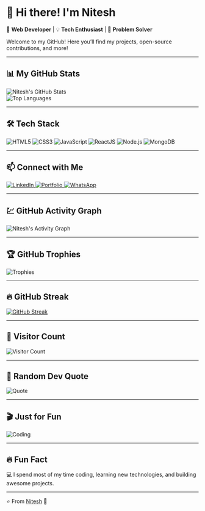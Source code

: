 # 👋 Hi there! I'm Nitesh  

🚀 **Web Developer** | 💡 **Tech Enthusiast** | 🎯 **Problem Solver**  

Welcome to my GitHub! Here you’ll find my projects, open-source contributions, and more!

---

## 📊 My GitHub Stats  
![Nitesh's GitHub Stats](https://github-readme-stats.vercel.app/api?username=nitesh7488&show_icons=true&theme=tokyonight&count_private=true&include_all_commits=true&cache_seconds=1800)  
![Top Languages](https://github-readme-stats.vercel.app/api/top-langs/?username=nitesh7488&layout=compact&theme=tokyonight&cache_seconds=1800)

---

## 🛠 Tech Stack  
<p align="left">
  <img src="https://img.shields.io/badge/HTML5-E34F26?style=for-the-badge&logo=html5&logoColor=white" alt="HTML5" />
  <img src="https://img.shields.io/badge/CSS3-1572B6?style=for-the-badge&logo=css3&logoColor=white" alt="CSS3" />
  <img src="https://img.shields.io/badge/JavaScript-F7DF1E?style=for-the-badge&logo=javascript&logoColor=black" alt="JavaScript" />
  <img src="https://img.shields.io/badge/ReactJS-61DAFB?style=for-the-badge&logo=react&logoColor=black" alt="ReactJS" />
  <img src="https://img.shields.io/badge/Node.js-339933?style=for-the-badge&logo=node.js&logoColor=white" alt="Node.js" />
  <img src="https://img.shields.io/badge/MongoDB-4EA94B?style=for-the-badge&logo=mongodb&logoColor=white" alt="MongoDB" />
</p>

---

## 📫 Connect with Me  
<p align="left">
  <a href="https://www.linkedin.com/in/nitesh-kumar654/" target="_blank">
    <img src="https://img.shields.io/badge/LinkedIn-0077B5?style=for-the-badge&logo=linkedin&logoColor=white" alt="LinkedIn" />
  </a>
  <a href="https://niteshport.netlify.app/" target="_blank">
    <img src="https://img.shields.io/badge/Portfolio-000000?style=for-the-badge&logo=web&logoColor=white" alt="Portfolio" />
  </a>
  <a href="https://wa.me/919102615343" target="_blank">
    <img src="https://img.shields.io/badge/WhatsApp-25D366?style=for-the-badge&logo=whatsapp&logoColor=white" alt="WhatsApp" />
  </a>
</p>

---

## 💹 GitHub Activity Graph  
![Nitesh's Activity Graph](https://github-readme-activity-graph.vercel.app/graph?username=nitesh7488&theme=react-dark&hide_border=true&count_private=true&area=true&custom_title=My%20GitHub%20Contribution%20Graph)

---

## 🏆 GitHub Trophies  
![Trophies](https://github-profile-trophy.vercel.app/?username=nitesh7488&theme=onedark&no-frame=true&row=1&column=6)

---

## 🔥 GitHub Streak  
[![GitHub Streak](https://github-readme-streak-stats.herokuapp.com?user=nitesh7488&theme=tokyonight&date_format=j%20M%5B%20Y%5D&count_private=true)](https://git.io/streak-stats)

---

## 💯 Visitor Count  
![Visitor Count](https://visitor-badge.laobi.icu/badge?page_id=nitesh7488.nitesh7488)

---

## 🧠 Random Dev Quote  
![Quote](https://quotes-github-readme.vercel.app/api?type=horizontal&theme=tokyonight)

---

## 🎬 Just for Fun  
![Coding](https://media.giphy.com/media/qgQUggAC3Pfv687qPC/giphy.gif)

---

## 🔥 Fun Fact  
💻 I spend most of my time coding, learning new technologies, and building awesome projects.

---

⭐️ From [Nitesh](https://github.com/nitesh7488) 🚀
